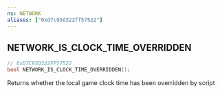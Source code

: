 ```yaml
---
ns: NETWORK
aliases: ["0xd7c95d322ff57522"]
---
```

## NETWORK_IS_CLOCK_TIME_OVERRIDDEN

```c
// 0xD7C95D322FF57522
bool NETWORK_IS_CLOCK_TIME_OVERRIDDEN();
```

Returns whether the local game clock time has been overridden by script

